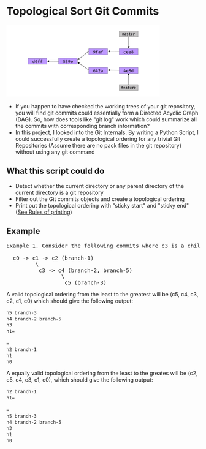 # Topological Sort Git Commits
<img src="./topo.png" width="400"></img> 
<br/>
-  If you happen to have checked the working trees of your git repository, you will find git commits could essentially form a Directed Acyclic Graph (DAG). So, how does tools like "git log" work which could summarize all the commits with corresponding branch information?
-  In this project, I looked into the Git Internals. By writing a Python Script, I could successfully create a topological ordering for any trivial Git Repositories (Assume there are no pack files in the git repository) without using any git command

## What this script could do
- Detect whether the current directory or any parent directory of the current directory is a git repository
- Filter out the Git commits objects and create a topological ordering
- Print out the topological ordering with "sticky start" and "sticky end" ([See Rules of printing](https://web.cs.ucla.edu/classes/fall20/cs97-1/assign/assign6.html))


## Example
<pre>
Example 1. Consider the following commits where c3 is a child of c1, and c5 is a child of c4:

  c0 -> c1 -> c2 (branch-1)
         \
          c3 -> c4 (branch-2, branch-5)
                 \
                  c5 (branch-3)
</pre>
                  
A valid topological ordering from the least to the greatest will be (c5, c4, c3, c2, c1, c0) which should give the following output:

  ```
  h5 branch-3
  h4 branch-2 branch-5
  h3
  h1=

  =
  h2 branch-1
  h1
  h0
  ```
A equally valid topological ordering from the least to the greates will be (c2, c5, c4, c3, c1, c0), which should give the following output:

  ```
  h2 branch-1
  h1=

  =
  h5 branch-3
  h4 branch-2 branch-5
  h3
  h1
  h0
  ```
  
